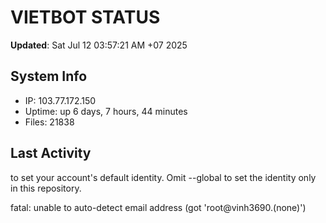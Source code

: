 # VIETBOT STATUS
**Updated**: Sat Jul 12 03:57:21 AM +07 2025

## System Info
- IP: 103.77.172.150
- Uptime: up 6 days, 7 hours, 44 minutes
- Files: 21838

## Last Activity

to set your account's default identity.
Omit --global to set the identity only in this repository.

fatal: unable to auto-detect email address (got 'root@vinh3690.(none)')
